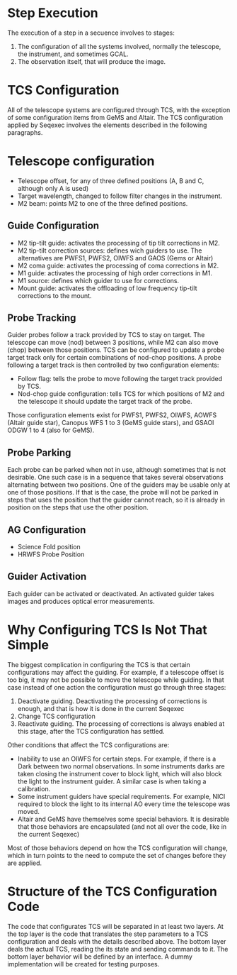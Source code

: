 # Step Execution
The execution of a step in a secuence involves to stages:
1. The configuration of all the systems involved, normally the telescope, the instrument, and sometimes GCAL.
2. The observation itself, that will produce the image.

# TCS Configuration
All of the telescope systems are configured through TCS, with the exception of some configuration items from GeMS and
Altair. The TCS configuration applied by Seqexec involves the elements described in the following paragraphs.

# Telescope configuration
* Telescope offset, for any of three defined positions (A, B and C, although only A is used)
* Target wavelength, changed to follow filter changes in the instrument.
* M2 beam: points M2 to one of the three defined positions.

## Guide Configuration
* M2 tip-tilt guide: activates the processing of tip tilt corrections in M2.
* M2 tip-tilt correction sources: defines wich guiders to use. The alternatives are PWFS1, PWFS2, OIWFS and GAOS (Gems
or Altair)
* M2 coma guide: activates the processing of coma corrections in M2.
* M1 guide: activates the processing of high order corrections in M1.
* M1 source: defines which guider to use for corrections.
* Mount guide: activates the offloading of low frequency tip-tilt corrections to the mount.

## Probe Tracking
Guider probes follow a track provided by TCS to stay on target. The telescope can move (nod) between 3 positions, while
M2 can also move (chop) between those positions. TCS can be configured to update a probe target track only for certain
combinations of nod-chop positions. A probe following a target track is then controlled by two configuration elements:

* Follow flag: tells the probe to move following the target track provided by TCS.
* Nod-chop guide configuration: tells TCS for which positions of M2 and the telescope it should update the target track
of the probe.

Those configuration elements exist for PWFS1, PWFS2, OIWFS, AOWFS (Altair guide star), Canopus WFS 1 to 3 (GeMS guide
stars), and GSAOI ODGW 1 to 4 (also for GeMS).

## Probe Parking
Each probe can be parked when not in use, although sometimes that is not desirable. One such case is in a sequence that
takes several observations alternating between two positions. One of the guiders may be usable only at one of those
positions. If that is the case, the probe will not be parked in steps that uses the position that the guider cannot
reach, so it is already in position on the steps that use the other position.

## AG Configuration
* Science Fold position
* HRWFS Probe Position

## Guider Activation
Each guider can be activated or deactivated. An activated guider takes images and produces optical error measurements.

# Why Configuring TCS Is Not That Simple
The biggest complication in configuring the TCS is that certain configurations may affect the guiding. For example, if
a telescope offset is too big, it may not be possible to move the telescope while guiding. In that case instead of one
action the configuration must go through three stages:

1. Deactivate guiding. Deactivating the processing of corrections is enough, and that is how it is done in the current
Seqexec
2. Change TCS configuration
3. Reactivate guiding. The processing of corrections is always enabled at this stage, after the TCS configuration has
settled.

Other conditions that affect the TCS configurations are:

* Inability to use an OIWFS for certain steps. For example, if there is a Dark between two normal observations. In some
instruments darks are taken closing the instrument cover to block light, which will also block the light to the
instrument guider. A similar case is when taking a calibration.
* Some instrument guiders have special requirements. For example, NICI required to block the light to its internal AO
every time the telescope was moved.
* Altair and GeMS have themselves some special behaviors. It is desirable that those behaviors are encapsulated (and not
all over the code, like in the current Seqexec)

Most of those behaviors depend on how the TCS configuration will change, which in turn points to the need to compute the
set of changes before they are applied.

# Structure of the TCS Configuration Code
The code that configurates TCS will be separated in at least two layers. At the top layer is the code that translates
the step parameters to a TCS configuration and deals with the details described above. The bottom layer deals the actual
TCS, reading the its state and sending commands to it. The bottom layer behavior will be defined by an interface. A
dummy implementation will be created for testing purposes.